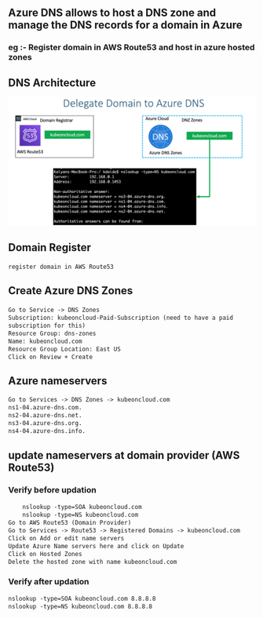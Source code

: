 ## Azure DNS allows to host a DNS zone and manage the DNS records for a domain in Azure
### eg :- Register domain in AWS Route53 and host in azure hosted zones

## DNS Architecture
![Architecture Diagram](azure-dns.png)

## Domain Register
    register domain in AWS Route53
## Create Azure DNS Zones
    Go to Service -> DNS Zones
    Subscription: kubeoncloud-Paid-Subscription (need to have a paid subscription for this)
    Resource Group: dns-zones
    Name: kubeoncloud.com
    Resource Group Location: East US
    Click on Review + Create

## Azure nameservers
    Go to Services -> DNS Zones -> kubeoncloud.com
    ns1-04.azure-dns.com.
    ns2-04.azure-dns.net.
    ns3-04.azure-dns.org.
    ns4-04.azure-dns.info.

##  update nameservers at domain provider (AWS Route53)
### Verify before updation
        nslookup -type=SOA kubeoncloud.com
        nslookup -type=NS kubeoncloud.com
    Go to AWS Route53 (Domain Provider)
    Go to Services -> Route53 -> Registered Domains -> kubeoncloud.com
    Click on Add or edit name servers
    Update Azure Name servers here and click on Update
    Click on Hosted Zones
    Delete the hosted zone with name kubeoncloud.com
### Verify after updation
    nslookup -type=SOA kubeoncloud.com 8.8.8.8
    nslookup -type=NS kubeoncloud.com 8.8.8.8